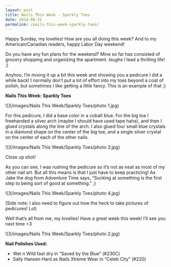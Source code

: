 ```yaml
---
layout: post
title: Nails This Week - Sparkly Toes
date: 2014-08-31
permalink: /nails-this-week-sparkly-toes/
---
```


Happy Sunday, my lovelies! How are you all doing this week? And to my American/Canadian readers, happy Labor Day weekend!

Do you have any fun plans for the weekend? Mine so far has consisted of grocery shopping and organizing the apartment. *laughs* I lead a thrilling life! ;)

Anyhoo, I’m mixing it up a bit this week and showing you a pedicure I did a while back! I normally don’t put a lot of effort into my toes beyond a coat of polish, but sometimes I like getting a little fancy. This is an example of that ;)

**Nails This Week: Sparkly Toes**

![](/images/Nails This Week/Sparkly Toes/photo 1.jpg)

For this pedicure, I did a base color in a cobalt blue. For the big toe I freehanded a silver arch (maybe I should have used tape haha), and then I glued crystals along the line of the arch. I also glued four small blue crystals in a diamond shape on the center of the big toe, and a single silver crystal on the center of each of the other nails.

![](/images/Nails This Week/Sparkly Toes/photo 3.jpg)

Close up shot!

As you can see, I was rushing the pedicure so it’s not as neat as most of my other nail art. But all this means is that I just have to keep practicing! As Jake the dog from Adventure Time says, “Sucking at something is the first step to being sort of good at something.” ;)

![](/images/Nails This Week/Sparkly Toes/photo 4.jpg)

(Side note: I also need to figure out how the heck to take pictures of pedicures! Lol)

Well that’s all from me, my lovelies! Have a great week this week! I’ll see you next time <3

![](/images/Nails This Week/Sparkly Toes/photo 2.jpg)

**Nail Polishes Used:**

- Wet n Wild fast dry in “Saved by the Blue” (#230C)
- Sally Hansen Hard as Nails Xtreme Wear in “Celeb City” (#220)